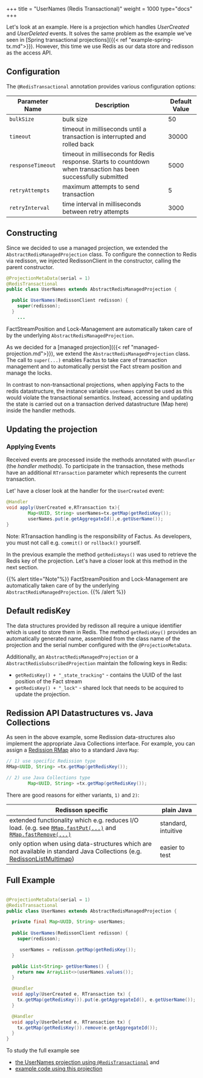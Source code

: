 +++ 
title = "UserNames (Redis Transactional)"
weight = 1000 
type="docs"
+++

Let's look at an example. Here is a projection which handles *UserCreated* and
*UserDeleted* events. It solves the same problem as the example we've seen in [Spring transactional projections]({{<
ref "example-spring-tx.md">}}). However, this time we use Redis as our data store and redisson as the access API.

## Configuration

The `@RedisTransactional` annotation provides various configuration options:

| Parameter Name         |  Description                                         | Default Value  |
|------------------------|------------------------------------------------------|----------------|
| `bulkSize`             | bulk size                                           |   50           |
| `timeout`              | timeout in milliseconds until a transaction is interrupted and rolled back |   30000    |
| `responseTimeout`      | timeout in milliseconds for Redis response. Starts to countdown when transaction has been successfully submitted |   5000 |
| `retryAttempts`        | maximum attempts to send transaction                 |   5            |
| `retryInterval`        | time interval in milliseconds between retry attempts |   3000         |


## Constructing

Since we decided to use a managed projection, we extended the `AbstractRedisManagedProjection` class.
To configure the connection to Redis via redisson, we injected RedissonClient in the constructor, calling the parent constructor.

```java
@ProjectionMetaData(serial = 1)
@RedisTransactional
public class UserNames extends AbstractRedisManagedProjection {

  public UserNames(RedissonClient redisson) {
    super(redisson);
  }
    ...
```

FactStreamPosition and Lock-Management are automatically taken care of by the underlying `AbstractRedisManagedProjection`.



As we decided for a [managed projection]({{< ref "managed-projection.md">}}), we extend
the `AbstractRedisManagedProjection` class. The call to `super(...)` enables Factus to take care of transaction
management and to automatically persist the Fact stream position and manage the locks.

In contrast to non-transactional projections, when applying Facts to the redis datastructure, the instance variable `userNames` cannot be used 
as this would violate the transactional semantics. Instead, accessing and updating the
state is carried out on a transaction derived datastructure (Map here) inside the handler methods.

## Updating the projection
### Applying Events

Received events are processed inside the methods annotated with `@Handler` (the *handler methods*). To participate in
the transaction, these methods have an additional `RTransaction` parameter which represents the current transaction.

Let' have a closer look at the handler for the `UserCreated` event:

```java
@Handler
void apply(UserCreated e,RTransaction tx){
        Map<UUID, String> userNames=tx.getMap(getRedisKey());
        userNames.put(e.getAggregateId(),e.getUserName());
}
```

Note: RTransaction handling is the responsibility of Factus. As developers, you must not call e.g. `commit()`
or `rollback()` yourself.

In the previous example the method `getRedisKeys()` was used to retrieve the Redis key of the projection. Let's have a
closer look at this method in the next section.

{{% alert title="Note"%}}
FactStreamPosition and Lock-Management are automatically taken care of by the underlying `AbstractRedisManagedProjection`.
{{% /alert %}}

## Default redisKey

The data structures provided by redisson all require a unique identifier which is used to store them in Redis. The method `getRedisKey()` provides an
automatically generated name, assembled from the class name of the projection and the serial number configured with
the `@ProjectionMetaData`.

Additionally, an `AbstractRedisManagedProjection` or a `AbstractRedisSubscribedProjection` maintain the following keys
in Redis:

- `getRedisKey() + "_state_tracking"` - contains the UUID of the last position of the Fact stream
- `getRedisKey() + "_lock"` - shared lock that needs to be acquired to update the projection.

## Redission API Datastructures vs. Java Collections 

As seen in the above example, some Redission data-structures also implement the appropriate Java Collections interface.
For example, you can assign
a [Redission RMap](https://www.javadoc.io/doc/org.redisson/redisson/latest/org/redisson/api/RMap.html)
also to a standard Java `Map`:

```java
// 1) use specific Redission type
RMap<UUID, String> =tx.getMap(getRedisKey());

// 2) use Java Collections type
        Map<UUID, String> =tx.getMap(getRedisKey());
```

There are good reasons for either variants, `1)` and `2)`:

| Redisson specific         |  plain Java                                         |
|------------------------|------------------------------------------------------|
| extended functionality which e.g. reduces I/O load. (e.g. see [`RMap.fastPut(...)`](https://www.javadoc.io/doc/org.redisson/redisson/latest/org/redisson/api/RMap.html#fastPut(K,V)) and [`RMap.fastRemove(...)`](https://www.javadoc.io/doc/org.redisson/redisson/latest/org/redisson/api/RMap.html#fastRemove(K...).) |         standard, intuitive         | 
| only option when using data-structures which are not available in standard Java Collections (e.g. [RedissonListMultimap](https://javadoc.io/doc/org.redisson/redisson/latest/org/redisson/RedissonListMultimap.html)) | easier to test |

## Full Example

```java

@ProjectionMetaData(serial = 1)
@RedisTransactional
public class UserNames extends AbstractRedisManagedProjection {

  private final Map<UUID, String> userNames;
  
  public UserNames(RedissonClient redisson) {
    super(redisson);

     userNames = redisson.getMap(getRedisKey());
  }

  public List<String> getUserNames() {
    return new ArrayList<>(userNames.values());
  }

  @Handler
  void apply(UserCreated e, RTransaction tx) {
    tx.getMap(getRedisKey()).put(e.getAggregateId(), e.getUserName());
  }

  @Handler
  void apply(UserDeleted e, RTransaction tx) {
    tx.getMap(getRedisKey()).remove(e.getAggregateId());
  }
}
```

To study the full example see

- [the UserNames projection using `@RedisTransactional`](https://github.com/factcast/factcast/blob/master/factcast-itests/factcast-itests-factus/src/test/java/org/factcast/itests/factus/proj/RedisTransactionalProjectionExample.java)
  and
- [example code using this projection](https://github.com/factcast/factcast/blob/master/factcast-itests/factcast-itests-factus/src/test/java/org/factcast/itests/factus/RedisTransactionalProjectionExampleITest.java) 
